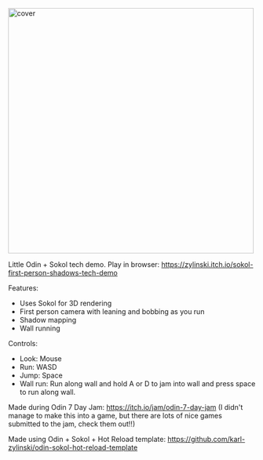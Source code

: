 <img width="500" alt="cover" src="https://github.com/user-attachments/assets/40119f7e-32bd-48a0-899a-ebf682939b53" />

Little Odin + Sokol tech demo. Play in browser: https://zylinski.itch.io/sokol-first-person-shadows-tech-demo

Features:
* Uses Sokol for 3D rendering
* First person camera with leaning and bobbing as you run
* Shadow mapping
* Wall running

Controls:
* Look: Mouse
* Run: WASD
* Jump: Space
* Wall run: Run along wall and hold A or D to jam into wall and press space to run along wall.

Made during Odin 7 Day Jam:
https://itch.io/jam/odin-7-day-jam (I didn't manage to make this into a game, but there are lots of nice games submitted to the jam, check them out!!)

Made using Odin + Sokol + Hot Reload template:
https://github.com/karl-zylinski/odin-sokol-hot-reload-template
